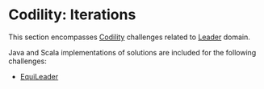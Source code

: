 # Codility: Iterations

This section encompasses [Codility](https://app.codility.com/programmers/) challenges related to [Leader](https://app.codility.com/programmers/lessons/8-leader/) domain.
 
Java and Scala implementations of solutions are included for the following challenges:

* [EquiLeader](equileader.md)
